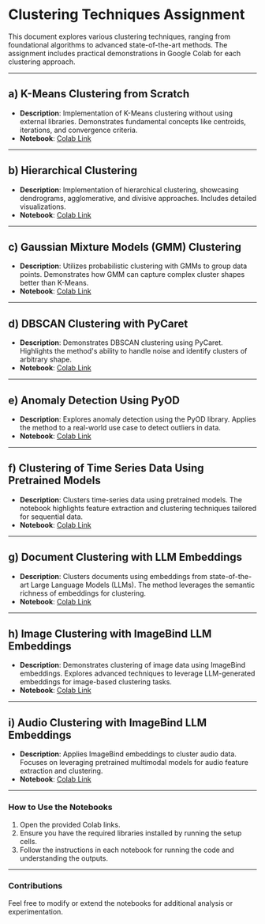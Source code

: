 # **Clustering Techniques Assignment**

This document explores various clustering techniques, ranging from foundational algorithms to advanced state-of-the-art methods. The assignment includes practical demonstrations in Google Colab for each clustering approach.

---

## **a) K-Means Clustering from Scratch**
- **Description**: Implementation of K-Means clustering without using external libraries. Demonstrates fundamental concepts like centroids, iterations, and convergence criteria.
- **Notebook**: [Colab Link](https://colab.research.google.com/drive/1TBntsEYloYaHyY_Omp4fmfc0BsW3hFlK?usp=sharing)

---

## **b) Hierarchical Clustering**
- **Description**: Implementation of hierarchical clustering, showcasing dendrograms, agglomerative, and divisive approaches. Includes detailed visualizations.
- **Notebook**: [Colab Link](https://colab.research.google.com/drive/1QE6LiMakto_bBsDRnBxkYfiCWQXAFnMm?usp=sharing)

---

## **c) Gaussian Mixture Models (GMM) Clustering**
- **Description**: Utilizes probabilistic clustering with GMMs to group data points. Demonstrates how GMM can capture complex cluster shapes better than K-Means.
- **Notebook**: [Colab Link](https://colab.research.google.com/drive/1XkCw87EGKPu9dgo1vrPCT5_m_nTqY1ey?usp=sharing)

---

## **d) DBSCAN Clustering with PyCaret**
- **Description**: Demonstrates DBSCAN clustering using PyCaret. Highlights the method's ability to handle noise and identify clusters of arbitrary shape.
- **Notebook**: [Colab Link](https://colab.research.google.com/drive/1Iyzps256t_MTZmuPk9HtTk3G7Nm-UpF2?usp=sharing)

---

## **e) Anomaly Detection Using PyOD**
- **Description**: Explores anomaly detection using the PyOD library. Applies the method to a real-world use case to detect outliers in data.
- **Notebook**: [Colab Link](https://colab.research.google.com/drive/1nKpdYdnoYcI-9jJQ3j0YqUwz_oOrPEWV?usp=sharing)

---

## **f) Clustering of Time Series Data Using Pretrained Models**
- **Description**: Clusters time-series data using pretrained models. The notebook highlights feature extraction and clustering techniques tailored for sequential data.
- **Notebook**: [Colab Link](https://colab.research.google.com/drive/1rDhhdb07vmMdUWmZ5KuV2D_4liIUBLcQ?usp=sharing)

---

## **g) Document Clustering with LLM Embeddings**
- **Description**: Clusters documents using embeddings from state-of-the-art Large Language Models (LLMs). The method leverages the semantic richness of embeddings for clustering.
- **Notebook**: [Colab Link](https://colab.research.google.com/drive/15lza40TMydi7Kpj25cHOqycFZMh0-OE1?usp=sharing)

---

## **h) Image Clustering with ImageBind LLM Embeddings**
- **Description**: Demonstrates clustering of image data using ImageBind embeddings. Explores advanced techniques to leverage LLM-generated embeddings for image-based clustering tasks.
- **Notebook**: [Colab Link](https://colab.research.google.com/drive/1pNKRG4TP7Rkw_05eWNQJ87aQf1RLj-js?usp=sharing)

---

## **i) Audio Clustering with ImageBind LLM Embeddings**
- **Description**: Applies ImageBind embeddings to cluster audio data. Focuses on leveraging pretrained multimodal models for audio feature extraction and clustering.
- **Notebook**: [Colab Link](https://colab.research.google.com/drive/13NNzZWrv_XEU9QrUfg0-3iwD6QBK5xuk?usp=sharing)

---

### **How to Use the Notebooks**
1. Open the provided Colab links.
2. Ensure you have the required libraries installed by running the setup cells.
3. Follow the instructions in each notebook for running the code and understanding the outputs.

---

### **Contributions**
Feel free to modify or extend the notebooks for additional analysis or experimentation.

